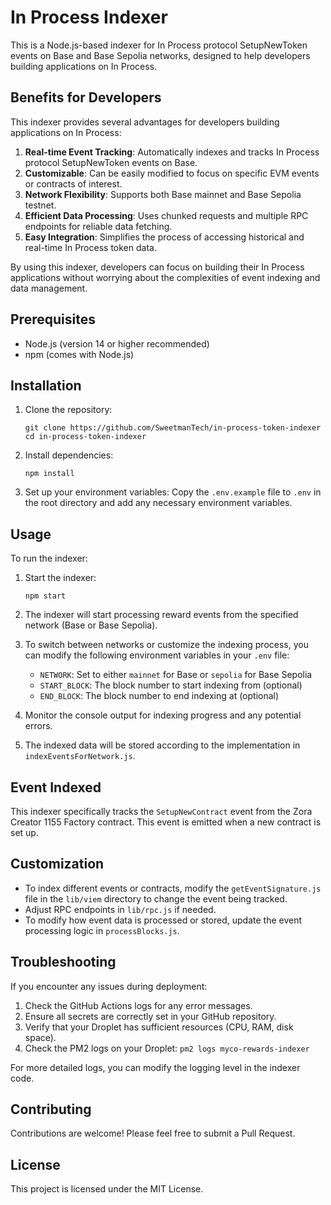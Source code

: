 # In Process Indexer

This is a Node.js-based indexer for In Process protocol SetupNewToken events on Base and Base Sepolia networks, designed to help developers building applications on In Process.

## Benefits for Developers

This indexer provides several advantages for developers building applications on In Process:

1. **Real-time Event Tracking**: Automatically indexes and tracks In Process protocol SetupNewToken events on Base.
2. **Customizable**: Can be easily modified to focus on specific EVM events or contracts of interest.
3. **Network Flexibility**: Supports both Base mainnet and Base Sepolia testnet.
4. **Efficient Data Processing**: Uses chunked requests and multiple RPC endpoints for reliable data fetching.
5. **Easy Integration**: Simplifies the process of accessing historical and real-time In Process token data.

By using this indexer, developers can focus on building their In Process applications without worrying about the complexities of event indexing and data management.

## Prerequisites

- Node.js (version 14 or higher recommended)
- npm (comes with Node.js)

## Installation

1. Clone the repository:

   ```
   git clone https://github.com/SweetmanTech/in-process-token-indexer
   cd in-process-token-indexer
   ```

2. Install dependencies:

   ```
   npm install
   ```

3. Set up your environment variables:
   Copy the `.env.example` file to `.env` in the root directory and add any necessary environment variables.

## Usage

To run the indexer:

1. Start the indexer:

   ```
   npm start
   ```

2. The indexer will start processing reward events from the specified network (Base or Base Sepolia).

3. To switch between networks or customize the indexing process, you can modify the following environment variables in your `.env` file:

   - `NETWORK`: Set to either `mainnet` for Base or `sepolia` for Base Sepolia
   - `START_BLOCK`: The block number to start indexing from (optional)
   - `END_BLOCK`: The block number to end indexing at (optional)

4. Monitor the console output for indexing progress and any potential errors.

5. The indexed data will be stored according to the implementation in `indexEventsForNetwork.js`.

## Event Indexed

This indexer specifically tracks the `SetupNewContract` event from the Zora Creator 1155 Factory contract. This event is emitted when a new contract is set up.

## Customization

- To index different events or contracts, modify the `getEventSignature.js` file in the `lib/viem` directory to change the event being tracked.
- Adjust RPC endpoints in `lib/rpc.js` if needed.
- To modify how event data is processed or stored, update the event processing logic in `processBlocks.js`.

## Troubleshooting

If you encounter any issues during deployment:

1. Check the GitHub Actions logs for any error messages.
2. Ensure all secrets are correctly set in your GitHub repository.
3. Verify that your Droplet has sufficient resources (CPU, RAM, disk space).
4. Check the PM2 logs on your Droplet: `pm2 logs myco-rewards-indexer`

For more detailed logs, you can modify the logging level in the indexer code.

## Contributing

Contributions are welcome! Please feel free to submit a Pull Request.

## License

This project is licensed under the MIT License.
